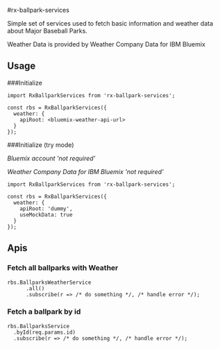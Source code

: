 #rx-ballpark-services

Simple set of services used to fetch basic information and weather data about Major Baseball Parks.

Weather Data is provided by Weather Company Data for IBM Bluemix

## Usage

###Initialize

```
import RxBallparkServices from 'rx-ballpark-services';

const rbs = RxBallparkServices({
  weather: {
    apiRoot: <bluemix-weather-api-url>
  }
});
```

###Initialize (try mode)

*Bluemix account 'not required'*

*Weather Company Data for IBM Bluemix 'not required'*


```
import RxBallparkServices from 'rx-ballpark-services';

const rbs = RxBallparkServices({
  weather: {
    apiRoot: 'dummy',
    useMockData: true
  }
});
```

## Apis

### Fetch all ballparks with Weather

```
rbs.BallparksWeatherService
      .all()
      .subscribe(r => /* do something */, /* handle error */);
```

### Fetch a ballpark by id

```
rbs.BallparksService
  .byId(req.params.id)
  .subscribe(r => /* do something */, /* handle error */);
```
